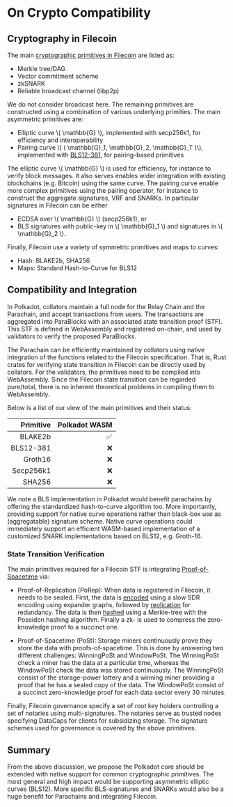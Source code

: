 # On Crypto Compatibility

## Cryptography in Filecoin

The main [cryptographic primitives in Filecoin] are listed as:

- Merkle tree/DAG
- Vector commitment scheme
- zkSNARK
- Reliable broadcast channel (libp2p)

We do not consider broadcast here.
The remaining primitives are constructed using a combination of various underlying primities.
The main asymmetric primitives are:

- Elliptic curve \\( \mathbb{G} \\), implemented with secp256k1, for efficiency and interoperability
- Pairing curve \\( ( \mathbb{G}_1, \mathbb{G}_2, \mathbb{G}_T )\\), implemented with [BLS12-381], for pairing-based primitives

The elliptic curve \\( \mathbb{G} \\) is used for efficiency, for instance to verify block messages.
It also serves enables wider integration with existing blockchains (e.g. Bitcoin) using the same curve.
The pairing curve enable more complex primitives using the pairing operator, for instance to construct the aggregate signatures, VRF and SNARKs.
In particular signatures in Filecoin can be either

- ECDSA over \\( \mathbb{G} \\) (secp256k1), or
- BLS signatures with public-key in \\( \mathbb{G}_1 \\) and signatures in \\( \mathbb{G}_2 \\).

Finally, Filecoin use a variety of symmetric primitives and maps to curves:

- Hash: BLAKE2b, SHA256
- Maps: Standard Hash-to-Curve for BLS12

[cryptographic primitives in Filecoin]: https://spec.filecoin.io/#section-algorithms.crypto
[BLS12-381]: https://electriccoin.co/blog/new-snark-curve/

## Compatibility and Integration

In Polkadot, collators maintain a full node for the Relay Chain and the Parachain, and accept transactions from users.
The transactions are aggregated into ParaBlocks with an associated state transition proof (STF).
This STF is defined in WebAssembly and registered on-chain, and used by validators to verify the proposed ParaBlocks.

The Parachain can be efficiently maintained by collators using native integration of the functions related to the Filecoin specification.
That is, Rust crates for verifying state transition in Filecoin can be directly used by collators.
For the validators, the primitives need to be compiled into WebAssembly.
Since the Filecoin state transition can be regarded pure/total, there is no inherent theoretical problems in compiling them to WebAssembly.

Below is a list of our view of the main primitives and their status:

| Primitive | Polkadot WASM |
| --: | --: |
| BLAKE2b | ✅ |
| BLS12-381 | ❌ |
| Groth16 | ❌ |
| Secp256k1 | ❌ |
| SHA256 | ❌ |

We note a BLS implementation in Polkadot would benefit parachains by offering the standardized hash-to-curve algorithm too.
More importantly, providing support for native curve operations rather than black-box use as (aggregatable) signature scheme.
Native curve operations could immediately support an efficient WASM-based implementation of a customized SNARK implementations based on BLS12, e.g. Groth-16.

[Polkadot support]: https://github.com/polkadot-js/wasm

### State Transition Verification

The main primitives required for a Filecoin STF is integrating [Proof-of-Spacetime] via:

- Proof-of-Replication (PoRep):
When data is registered in Filecoin, it needs to be sealed.
First, the data is [encoded] using a slow SDR encoding using expander graphs, followed by [replication] for redundancy.
The data is then [hashed] using a Merkle-tree with the Poseidon hashing algorithm.
Finally a zk- is used to compress the zero-knowledge proof to a succinct one.

- Proof-of-Spacetime (PoSt):
Storage miners continuously prove they store the data with proofs-of-spacetime.
This is done by answering two different challenges: WinningPoSt and WindowPoSt.
The WinningPoSt check a miner has the data at a particular time, whereas the WindowPoSt check the data was stored continuously.
The WinningPoSt consist of the storage-power lottery and a winning miner providing a proof that he has a sealed copy of the data.
The WindowPoSt consist of a succinct zero-knowledge proof for each data sector every 30 minutes.

[Proof-of-Spacetime]: https://spec.filecoin.io/#section-glossary.proof-of-spacetime-post
[as planned]: https://wiki.polkadot.network/docs/en/learn-keys
[encoded]: https://spec.filecoin.io/#section-algorithms.sdr.encoding
[replication]: https://spec.filecoin.io/#section-algorithms.sdr.replication
[hashed]: https://spec.filecoin.io/#section-algorithms.sdr.merkle-proofs

Finally, Filecoin governance specify a set of root key holders controlling a set of notaries using multi-signatures.
The notaries serve as trusted nodes specifying DataCaps for clients for subsidizing storage.
The signature schemes used for governance is covered by the above primitives.

## Summary

From the above discussion, we propose the Polkadot core should be extended with native support for common cryptographic primitives.
The most general and high impact would be supporting asymmetric elliptic curves (BLS12).
More specific BLS-signatures and SNARKs would also be a huge benefit for Parachains and integrating Filecoin.
